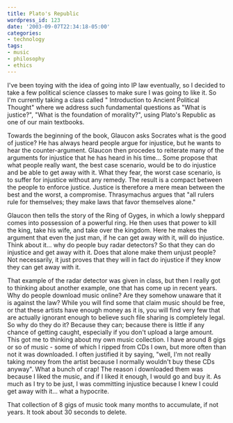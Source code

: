 ```yaml
---
title: Plato's Republic
wordpress_id: 123
date: '2003-09-07T22:34:18-05:00'
categories:
- technology
tags:
- music
- philosophy
- ethics
---
```

I've been toying with the idea of going into IP law eventually, so I decided to take a few political science classes to
make sure I was going to like it. So I'm currently taking a class called " Introduction to Ancient Political Thought"
where we address such fundamental questions as "What is justice?", "What is the foundation of morality?", using Plato's
Republic as one of our main textbooks.

Towards the beginning of the book, Glaucon asks Socrates what is the good of justice? He has always heard people argue
for injustice, but he wants to hear the counter-argument. Glaucon then procedes to reiterate many of the arguments for
injustice that he has heard in his time... Some propose that what people really want, the best case scenario, would be
to do injustice and be able to get away with it. What they fear, the worst case scenario, is to suffer for injustice
without any remedy. The result is a compact between the people to enforce justice. Justice is therefore a mere mean
between the best and the worst, a compromise. Thrasymachus argues that "all rulers rule for themselves; they make laws
that favor themselves alone."

Glaucon then tells the story of the Ring of Gyges, in which a lowly sheppard comes into possession of a powerful ring.
He then uses that power to kill the king, take his wife, and take over the kingdom. Here he makes the argument that even
the just man, if he can get away with it, will do injustice.  Think about it... why do people buy radar detectors? So
that they can do injustice and get away with it. Does that alone make them unjust people? Not necessarily, it just
proves that they will in fact do injustice if they know they can get away with it.

That example of the radar detector was given in class, but then I really got to thinking about another example, one that
has come up in recent years.  Why do people download music online? Are they somehow unaware that it is against the law?
While you will find some that claim music should be free, or that these artists have enough money as it is, you will
find very few that are actually ignorant enough to believe such file sharing is completely legal. So why do they do it?
Because they can; because there is little if any chance of getting caught, especially if you don't upload a large
amount. This got me to thinking about my own music collection. I have around 8 gigs or so of music - some of which I
ripped from CDs I own, but more often than not it was downloaded. I often justified it by saying, "well, I'm not really
taking money from the artist because I normally wouldn't buy these CDs anyway". What a bunch of crap!  The reason i
downloaded them was because I liked the music, and if I liked it enough, I would go and buy it. As much as I try to be
just, I was committing injustice because I knew I could get away with it... what a hypocrite.

That collection of 8 gigs of music took many months to accumulate, if not years. It took about 30 seconds to delete.
